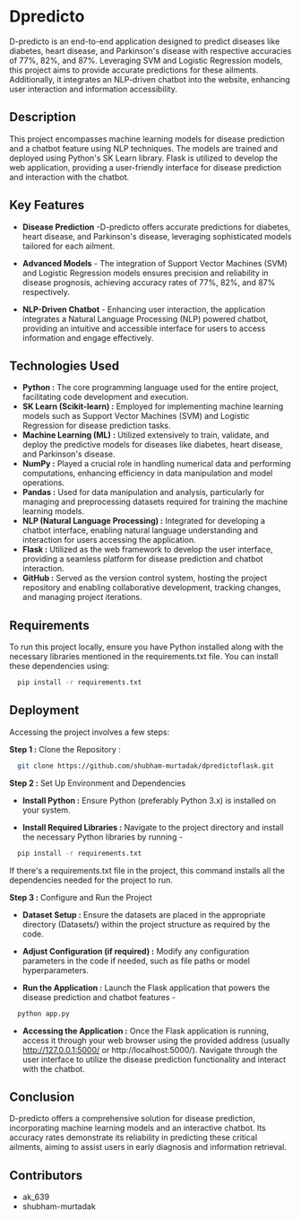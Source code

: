 
# Dpredicto

D-predicto is an end-to-end application designed to predict diseases like diabetes, heart disease, and Parkinson's disease with respective accuracies of 77%, 82%, and 87%. Leveraging SVM and Logistic Regression models, this project aims to provide accurate predictions for these ailments. Additionally, it integrates an NLP-driven chatbot into the website, enhancing user interaction and information accessibility.


## Description 


This project encompasses machine learning models for disease prediction and a chatbot feature using NLP techniques. The models are trained and deployed using Python's SK Learn library. Flask is utilized to develop the web application, providing a user-friendly interface for disease prediction and interaction with the chatbot.
## Key Features 


* **Disease Prediction** -D-predicto offers accurate predictions for diabetes, heart disease, and Parkinson's disease, leveraging sophisticated models tailored for each ailment.

* **Advanced Models** - The integration of Support Vector Machines (SVM) and Logistic Regression models ensures precision and reliability in disease prognosis, achieving accuracy rates of 77%, 82%, and 87% respectively.

* **NLP-Driven Chatbot** - Enhancing user interaction, the application integrates a Natural Language Processing (NLP) powered chatbot, providing an intuitive and accessible interface for users to access information and engage effectively.

## Technologies Used 

* **Python :** The core programming language used for the entire project, facilitating code development and execution.
* **SK Learn (Scikit-learn) :** Employed for implementing machine learning models such as Support Vector Machines (SVM) and Logistic Regression for disease prediction tasks.
* **Machine Learning (ML) :** Utilized extensively to train, validate, and deploy the predictive models for diseases like diabetes, heart disease, and Parkinson's disease.
* **NumPy :** Played a crucial role in handling numerical data and performing computations, enhancing efficiency in data manipulation and model operations.
* **Pandas :** Used for data manipulation and analysis, particularly for managing and preprocessing datasets required for training the machine learning models.
* **NLP (Natural Language Processing) :** Integrated for developing a chatbot interface, enabling natural language understanding and interaction for users accessing the application.
* **Flask :** Utilized as the web framework to develop the user interface, providing a seamless platform for disease prediction and chatbot interaction.
* **GitHub :** Served as the version control system, hosting the project repository and enabling collaborative development, tracking changes, and managing project iterations.





## Requirements

To run this project locally, ensure you have Python installed along with the necessary libraries mentioned in the requirements.txt file. You can install these dependencies using:

```bash
  pip install -r requirements.txt

```
## Deployment

Accessing the project involves a few steps:

**Step 1 :** Clone the Repository : 

```bash
  git clone https://github.com/shubham-murtadak/dpredictoflask.git
```

**Step 2 :** Set Up Environment and Dependencies
* **Install Python :**  Ensure Python (preferably Python 3.x) is installed on your system.

* **Install Required Libraries :** Navigate to the project directory and install the necessary Python libraries by running -

```bash
  pip install -r requirements.txt

```
If there's a requirements.txt file in the project, this command installs all the dependencies needed for the project to run.

**Step 3 :** Configure and Run the Project

* **Dataset Setup :** Ensure the datasets are placed in the appropriate directory (Datasets/) within the project structure as required by the code.

* **Adjust Configuration (if required) :** Modify any configuration parameters in the code if needed, such as file paths or model hyperparameters.

* **Run the Application :** Launch the Flask application that powers the disease prediction and chatbot features - 

```bash
  python app.py

```

* **Accessing the Application :** Once the Flask application is running, access it through your web browser using the provided address (usually http://127.0.0.1:5000/ or http://localhost:5000/). Navigate through the user interface to utilize the disease prediction functionality and interact with the chatbot.

## Conclusion

D-predicto offers a comprehensive solution for disease prediction, incorporating machine learning models and an interactive chatbot. Its accuracy rates demonstrate its reliability in predicting these critical ailments, aiming to assist users in early diagnosis and information retrieval.
## Contributors

* ak_639
* shubham-murtadak
